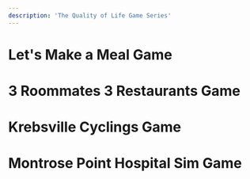 ```yaml
---
description: 'The Quality of Life Game Series'
---
```


# Let's Make a Meal Game
# 3 Roommates 3 Restaurants Game
# Krebsville Cyclings Game
# Montrose Point Hospital Sim Game

